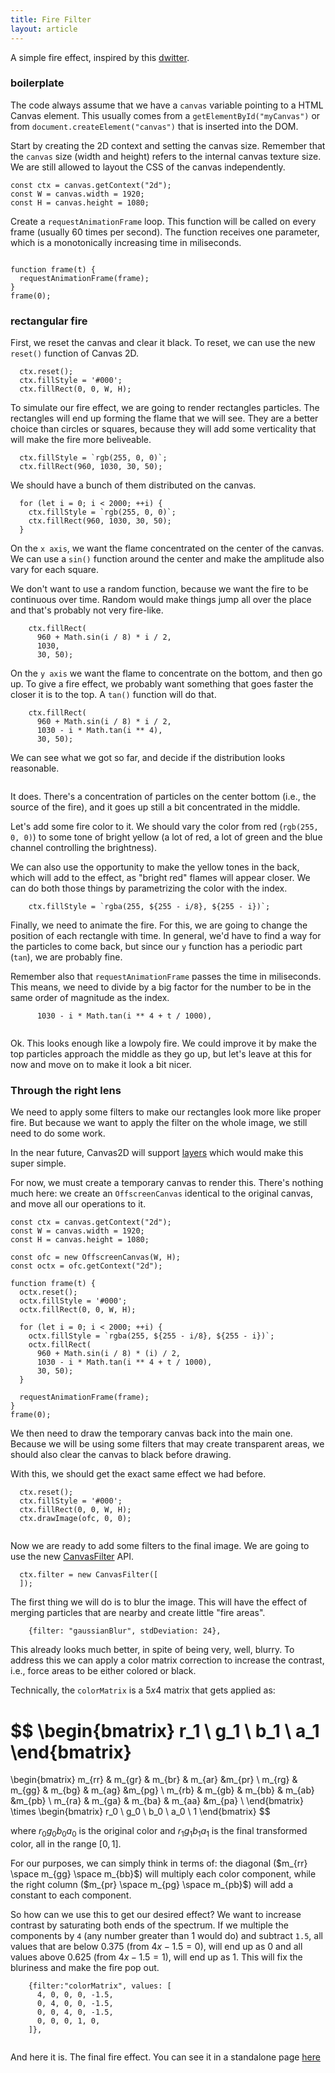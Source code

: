```yaml
---
title: Fire Filter
layout: article
---
```


A simple fire effect, inspired by this [dwitter](https://www.dwitter.net/d/21204).

### boilerplate

The code always assume that we have a `canvas` variable pointing to
a HTML Canvas element. This usually comes from a `getElementById("myCanvas")`
or from `document.createElement("canvas")` that is inserted into the DOM.

Start by creating the 2D context and setting the canvas size. Remember that the
 `canvas` size (width and height) refers to the internal
 canvas texture size. We are still allowed to layout the CSS of the canvas independently.

```
const ctx = canvas.getContext("2d");
const W = canvas.width = 1920;
const H = canvas.height = 1080;
```

Create a `requestAnimationFrame` loop. This function will be called
on every frame (usually 60 times per second). The function receives one parameter,
which is a monotonically increasing time in miliseconds.

```op:+

function frame(t) {
  requestAnimationFrame(frame);
}
frame(0);
```


### rectangular fire

First, we reset the canvas and clear it black. To reset, we can use the new
`reset()` function of Canvas 2D.

```op:6
  ctx.reset();
  ctx.fillStyle = '#000';
  ctx.fillRect(0, 0, W, H);

```

To simulate our fire effect, we are going to render rectangles particles.
  The rectangles will end up forming the flame that we will see. They are
  a better choice than circles or squares, because they will add some
  verticality that will make the fire more beliveable.

```op:10
  ctx.fillStyle = `rgb(255, 0, 0)`;
  ctx.fillRect(960, 1030, 30, 50);

```

We should have a bunch of them distributed on the canvas.

```op:10:2
  for (let i = 0; i < 2000; ++i) {
    ctx.fillStyle = `rgb(255, 0, 0)`;
    ctx.fillRect(960, 1030, 30, 50);
  }
```

On the `x axis`, we want the flame concentrated on the center of the canvas. We can use a `sin()` function around the center and make the
amplitude also vary for each square.

We don't want to use a random function, because we want the fire to be continuous
over time. Random would make things jump all over the place and that's probably not very
fire-like.

```op:12:1,spawn:2
    ctx.fillRect(
      960 + Math.sin(i / 8) * i / 2,
      1030,
      30, 50);
```

On the `y axis` we want the flame to concentrate on the bottom, and
then go up. To give a fire effect, we probably want something that goes faster the
closer it is to the top. A `tan()` function will do that.

```op:12:4
    ctx.fillRect(
      960 + Math.sin(i / 8) * i / 2,
      1030 - i * Math.tan(i ** 4),
      30, 50);
```

We can see what we got so far, and decide if the distribution looks reasonable.

```op:+
```
<canvas-demo></canvas-demo>

It does. There's a concentration of particles on the center bottom (i.e., the source
of the fire), and it goes up still a bit concentrated in the middle.

Let's add some fire color to it. We should vary the color from
red (`rgb(255, 0, 0)`) to some tone of bright yellow (a lot of red,
a lot of green and the blue channel controlling the brightness).

We can also use the opportunity to make the yellow tones in the back, which
will add to the effect, as "bright red" flames will appear closer. We can do both
those things by parametrizing the color with the index.

```op:11:1,spawn:2
    ctx.fillStyle = `rgba(255, ${255 - i/8}, ${255 - i})`;
```

<canvas-demo></canvas-demo>

Finally, we need to animate the fire. For this, we are going to change the position
  of each rectangle with time. In general, we'd have to find a way for the particles
  to come back, but since our `y` function has a periodic part (`tan`), we are probably fine.

Remember also that `requestAnimationFrame` passes the time in miliseconds.
  This means, we need to divide by a big factor for the number to be in the same order of
  magnitude as the index.

```op:14:1,spawn:2
      1030 - i * Math.tan(i ** 4 + t / 1000),
```

```op:+
```
<canvas-demo></canvas-demo>

Ok. This looks enough like a lowpoly fire. We could improve it by make the top particles
approach the middle as they go up, but let's leave at this for now and move on to make
it look a bit nicer.

### Through the right lens

We need to apply some filters to make our rectangles look more like proper fire.
But because we want to apply the filter on the whole image, we still need to do some work.

In the near future, Canvas2D will support
[layers](https://github.com/fserb/canvas2D/blob/master/spec/layers.md">layers)
which would make this super simple.


For now, we must create a temporary canvas to render this. There's nothing much here:
we create an `OffscreenCanvas` identical to the original canvas, and move all
our operations to it.

```
const ctx = canvas.getContext("2d");
const W = canvas.width = 1920;
const H = canvas.height = 1080;

const ofc = new OffscreenCanvas(W, H);
const octx = ofc.getContext("2d");

function frame(t) {
  octx.reset();
  octx.fillStyle = '#000';
  octx.fillRect(0, 0, W, H);

  for (let i = 0; i < 2000; ++i) {
    octx.fillStyle = `rgba(255, ${255 - i/8}, ${255 - i})`;
    octx.fillRect(
      960 + Math.sin(i / 8) * (i) / 2,
      1030 - i * Math.tan(i ** 4 + t / 1000),
      30, 50);
  }

  requestAnimationFrame(frame);
}
frame(0);
```

We then need to draw the temporary canvas back into the main one. Because we will
be using some filters that may create transparent areas, we should also clear
the canvas to black before drawing.

With this, we should get the exact same effect we had before.

```op:21,spawn:2
  ctx.reset();
  ctx.fillStyle = '#000';
  ctx.fillRect(0, 0, W, H);
  ctx.drawImage(ofc, 0, 0);

```

```op:+
```
<canvas-demo></canvas-demo>

Now we are ready to add some filters to the final image. We are going to use the
new [CanvasFilter](https://github.com/fserb/canvas2D/blob/master/spec/filters.md) API.

```op:24
  ctx.filter = new CanvasFilter([
  ]);
```

The first thing we will do is to blur the image. This will have the effect of
  merging particles that are nearby and create little "fire areas".

```op:25
    {filter: "gaussianBlur", stdDeviation: 24},
```

<canvas-demo></canvas-demo>

This already looks much better, in spite of being very, well, blurry. To address this
  we can apply a color matrix correction to increase the contrast, i.e.,
  force areas to be either colored or black.

Technically, the `colorMatrix` is a $5x4$ matrix that gets applied as:

$$
\begin{bmatrix} r_1 \\ g_1 \\ b_1 \\ a_1 \end{bmatrix}
 =
\begin{bmatrix}
m_{rr} & m_{gr} & m_{br} & m_{ar} &m_{pr} \\
m_{rg} & m_{gg} & m_{bg} & m_{ag} &m_{pg} \\
m_{rb} & m_{gb} & m_{bb} & m_{ab} &m_{pb} \\
m_{ra} & m_{ga} & m_{ba} & m_{aa} &m_{pa} \\
\end{bmatrix}
\times
\begin{bmatrix} r_0 \\ g_0 \\ b_0 \\ a_0 \\ 1 \end{bmatrix}
$$

where $r_0g_0b_0a_0$ is the original color
and $r_1g_1b_1a_1$ is the final transformed
color, all in the range $[0, 1]$.

For our purposes, we can simply think in terms of:
the diagonal ($m_{rr} \space m_{gg} \space m_{bb}$) will multiply each
color component, while the right column ($m_{pr} \space m_{pg} \space m_{pb}$) will add a constant to each component.

So how can we use this to get our desired effect? We want to increase
contrast by saturating both ends of the spectrum. If we multiple the components by `4` (any number greater than $1$ would do) and subtract `1.5`, all values that are below $0.375$ (from $4x - 1.5 = 0$), will end up as $0$ and all values above $0.625$ (from $4x - 1.5 = 1$), will end up as $1$. This will fix the bluriness and make the fire pop out.

```op:26,spawn:5
    {filter:"colorMatrix", values: [
      4, 0, 0, 0, -1.5,
      0, 4, 0, 0, -1.5,
      0, 0, 4, 0, -1.5,
      0, 0, 0, 1, 0,
    ]},
```

```op:+
```
<canvas-demo></canvas-demo>

And here it is. The final fire effect. You can see it in a standalone page [here](effect.html)

